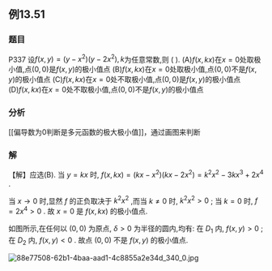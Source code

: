 ## 例13.51
### 题目
P337 设$f( {x, y}) = ( {y - {x}^{2}}) ( {y - 2{x}^{2}}) , k$为任意常数,则 ( ).
(A)$f( {x,{kx}})$在$x = 0$处取极小值,点$( {0,0})$是$f( {x, y})$的极小值点
(B)$f( {x,{kx}})$在$x = 0$处取极小值,点$( {0,0})$不是$f( {x, y})$的极小值点
(C)$f( {x,{kx}})$在$x = 0$处不取极小值,点$( {0,0})$是$f( {x, y})$的极小值点
(D)$f( {x,{kx}})$在$x = 0$处不取极小值,点$( {0,0})$不是$f( {x, y})$的极小值点
### 分析
[[偏导数为0判断是多元函数的极大极小值]]，通过画图来判断
### 解
【解】应选(B).
当 $y = {kx}$ 时, $f( {x,{kx}}) = ( {{kx} - {x}^{2}}) ( {{kx} - 2{x}^{2}}) = {k}^{2}{x}^{2} - {3k}{x}^{3} + 2{x}^{4}$ .

当 $x \rightarrow 0$ 时,显然 $f$ 的正负取决于 ${k}^{2}{x}^{2}$ ,而当 $k \neq 0$ 时, ${k}^{2}{x}^{2} > 0$ ; 当 $k = 0$ 时, $f = 2{x}^{4} > 0$ . 故 $x = 0$ 是 $f( {x,{kx}})$ 的极小值点.

如图所示,在任何以 $( {0,0})$ 为原点, $\delta > 0$ 为半径的圆内,均有: 在 ${D}_{1}$ 内, $f( {x, y}) > 0$ ; 在 ${D}_{2}$ 内, $f( {x, y}) < 0$ . 故点 $( {0,0})$ 不是 $f( {x, y})$ 的极小值点.

![88e77508-62b1-4baa-aad1-4c8855a2e34d_340_0.jpg](https://img.hwenyi.tech/202409011232404.webp)

